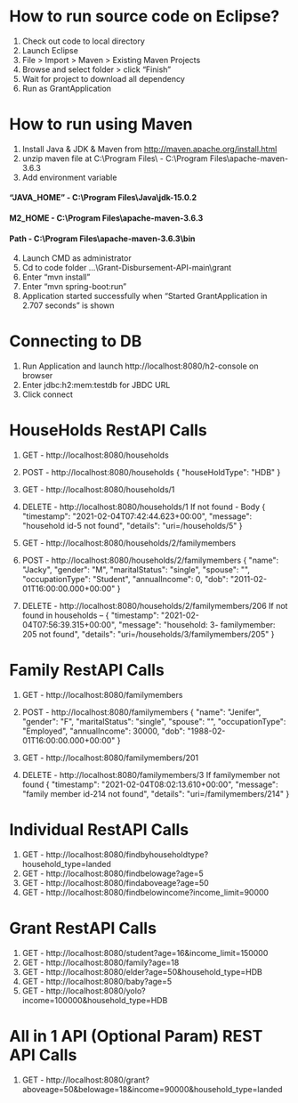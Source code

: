 How to run source code on Eclipse?
=================================
1.	Check out code to local directory
2.	Launch Eclipse
3.	File > Import > Maven > Existing Maven Projects
4.	Browse and select folder > click “Finish”
6.	Wait for project to download all dependency
7.	Run as GrantApplication


How to run using Maven
=================================
1.	Install Java & JDK & Maven from http://maven.apache.org/install.html 
2.	unzip maven file at C:\Program Files\   -   C:\Program Files\apache-maven-3.6.3
3.	Add environment variable 
#### “JAVA_HOME” - C:\Program Files\Java\jdk-15.0.2
#### M2_HOME - C:\Program Files\apache-maven-3.6.3
#### Path - C:\Program Files\apache-maven-3.6.3\bin 
4.	Launch CMD as administrator
5.	Cd to code folder …\Grant-Disbursement-API-main\grant
6.	Enter “mvn install”
7.	Enter “mvn spring-boot:run”
8.	Application started successfully when “Started GrantApplication in 2.707 seconds” is shown



Connecting to DB
=================================
1.	Run Application and launch http://localhost:8080/h2-console on browser
2.	Enter jdbc:h2:mem:testdb for JBDC URL
3.	Click connect 


HouseHolds RestAPI Calls
=============
1.	GET - http://localhost:8080/households
2.	POST - http://localhost:8080/households 
{
	"houseHoldType": "HDB"
}


3.	GET - http://localhost:8080/households/1 
4.	DELETE - http://localhost:8080/households/1
If not found - Body
{
    "timestamp": "2021-02-04T07:42:44.623+00:00",
    "message": "household id-5 not found",
    "details": "uri=/households/5"
}


5.	GET - http://localhost:8080/households/2/familymembers 
6.	POST - http://localhost:8080/households/2/familymembers
{
    "name": "Jacky",
    "gender": "M",
    "maritalStatus": "single",
    "spouse": "",
    "occupationType": "Student",
    "annualIncome": 0,
    "dob": "2011-02-01T16:00:00.000+00:00"
}


7.	DELETE - http://localhost:8080/households/2/familymembers/206
If not found in households – 
{
    "timestamp": "2021-02-04T07:56:39.315+00:00",
    "message": "household: 3- familymember: 205 not found",
    "details": "uri=/households/3/familymembers/205"
}


Family RestAPI Calls
=============
1.	GET - http://localhost:8080/familymembers 
2.	POST - http://localhost:8080/familymembers
{
    "name": "Jenifer",
    "gender": "F",
    "maritalStatus": "single",
    "spouse": "",
    "occupationType": "Employed",
    "annualIncome": 30000,
    "dob": "1988-02-01T16:00:00.000+00:00"
}


3.	GET - http://localhost:8080/familymembers/201
4.	DELETE - http://localhost:8080/familymembers/3
If familymember not found
{
    "timestamp": "2021-02-04T08:02:13.610+00:00",
    "message": "family member id-214 not found",
    "details": "uri=/familymembers/214"
}



Individual RestAPI Calls
=============
1.	GET - http://localhost:8080/findbyhouseholdtype?household_type=landed 
2.	GET - http://localhost:8080/findbelowage?age=5 
3.	GET - http://localhost:8080/findaboveage?age=50 
4.	GET - http://localhost:8080/findbelowincome?income_limit=90000


Grant RestAPI Calls
=============
1.	GET - http://localhost:8080/student?age=16&income_limit=150000 
2.	GET - http://localhost:8080/family?age=18
3.	GET - http://localhost:8080/elder?age=50&household_type=HDB 
4.	GET - http://localhost:8080/baby?age=5  
5.	GET - http://localhost:8080/yolo?income=100000&household_type=HDB


All in 1 API (Optional Param) REST API Calls
=============
1.	GET - http://localhost:8080/grant?aboveage=50&belowage=18&income=90000&household_type=landed
